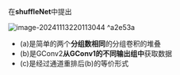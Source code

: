 在**shuffleNet**中提出

![image-20241113220113044](image-20241113220113044.png) ^a2e53a

- (a)是简单的两个**分组数相同**的分组卷积的堆叠
- (b)是GConv2**从GConv1的不同输出组中**获取数据
- (c)是经过通道重排后(b)的等价形式
